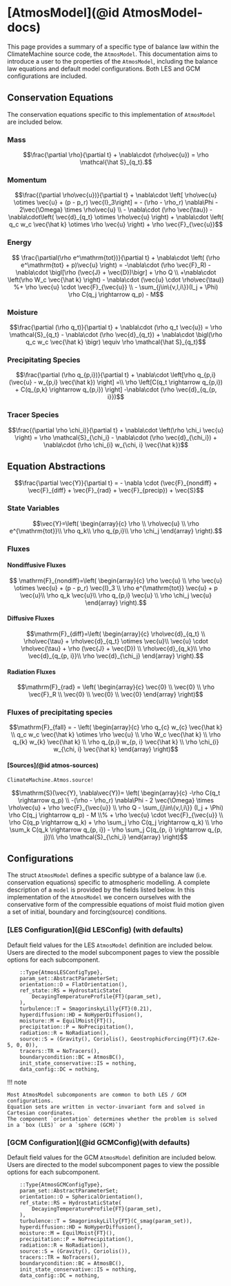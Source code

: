 # [AtmosModel](@id AtmosModel-docs)

This page provides a summary of a specific type of balance law within the ClimateMachine source code,
the `AtmosModel`. This documentation aims to introduce a user to the properties of the
`AtmosModel`, including the balance law equations and default model configurations. Both
LES and GCM configurations are included.

## Conservation Equations
The conservation equations specific to this implementation of `AtmosModel` are included below.


### Mass
```math
\frac{\partial \rho}{\partial t} + \nabla\cdot (\rho\vec{u}) = \rho \mathcal{\hat S}_{q_t}.
```

### Momentum
```math
\frac{(\partial \rho\vec{u})}{\partial t} + \nabla\cdot \left[ \rho\vec{u} \otimes \vec{u} + (p - p_r) \vec{I}_3\right] =
- (\rho - \rho_r) \nabla\Phi - 2\vec{\Omega} \times \rho\vec{u} \\
- \nabla\cdot (\rho \vec{\tau}) - \nabla\cdot\left( \vec{d}_{q_t} \otimes \rho\vec{u} \right) + \nabla\cdot \left( q_c w_c \vec{\hat k} \otimes \rho \vec{u} \right) + \rho \vec{F}_{\vec{u}}
```

### Energy
```math
 \frac{\partial(\rho e^\mathrm{tot})}{\partial t} + \nabla\cdot \left( (\rho e^\mathrm{tot} + p)\vec{u} \right)
 = -\nabla\cdot (\rho \vec{F}_R) - \nabla\cdot \bigl[\rho (\vec{J} + \vec{D})\bigr] + \rho Q  \\
  +\nabla\cdot \left(\rho W_c \vec{\hat k} \right)  - \nabla\cdot (\vec{u} \cdot \rho\vec{\tau)} %+ \rho \vec{u} \cdot \vec{F}_{\vec{u}} \\
   - \sum_{j\in\{v,l,i\}}(I_j + \Phi)  \rho C(q_j \rightarrow q_p) - M
```

### Moisture
```math
\frac{\partial (\rho q_t)}{\partial t} + \nabla\cdot (\rho q_t \vec{u})
= \rho \mathcal{S}_{q_t} - \nabla\cdot (\rho \vec{d}_{q_t}) + \nabla\cdot \bigl(\rho q_c w_c \vec{\hat k}  \bigr)
\equiv \rho \mathcal{\hat S}_{q_t}
```

### Precipitating Species
```math
\frac{\partial (\rho q_{p,i})}{\partial t} + \nabla\cdot \left[\rho q_{p,i} (\vec{u} - w_{p,i} \vec{\hat k}) \right] =\\
\rho \left[C(q_t \rightarrow q_{p,i}) + C(q_{p,k} \rightarrow q_{p,i}) \right] -\nabla\cdot (\rho \vec{d}_{q_{p, i}})
```

### Tracer Species
```math
\frac{(\partial \rho \chi_i)}{\partial t} + \nabla\cdot \left(\rho \chi_i \vec{u} \right) = \rho \mathcal{S}_{\chi_i} - \nabla\cdot (\rho \vec{d}_{\chi_i}) + \nabla\cdot (\rho \chi_{i} w_{\chi, i} \vec{\hat k})
```

## Equation Abstractions

```math
\frac{\partial \vec{Y}}{\partial t} = - \nabla \cdot (\vec{F}_{nondiff} + \vec{F}_{diff} + \vec{F}_{rad} + \vec{F}_{precip}) + \vec{S}
```

### State Variables
```math
\vec{Y}=\left( \begin{array}{c}
\rho \\
\rho\vec{u} \\
\rho e^{\mathrm{tot}}\\
\rho q_k\\
\rho q_{p,i}\\
\rho \chi_j
\end{array}
\right).
```

### Fluxes

#### Nondiffusive Fluxes

```math
 \mathrm{F}_{nondiff}=\left( \begin{array}{c}
 \rho \vec{u} \\
 \rho \vec{u} \otimes \vec{u} + (p - p_r) \vec{I}_3 \\
 \rho e^{\mathrm{tot}} \vec{u} + p \vec{u}\\
 \rho q_k \vec{u}\\
 \rho q_{p,i} \vec{u} \\
 \rho \chi_j \vec{u}
\end{array}
\right).
```

#### Diffusive Fluxes

```math
\mathrm{F}_{diff}=\left( \begin{array}{c}
\rho\vec{d}_{q_t} \\
\rho\vec{\tau} + \rho\vec{d}_{q_t} \otimes \vec{u}\\
\vec{u} \cdot \rho\vec{\tau} + \rho (\vec{J} + \vec{D}) \\
\rho\vec{d}_{q_k}\\
\rho \vec{d}_{q_{p, i}}\\
\rho \vec{d}_{\chi_j}
\end{array}
\right).
```

#### Radiation Fluxes
```math
\mathrm{F}_{rad} =
\left( \begin{array}{c}
\vec{0} \\
\vec{0} \\
\rho \vec{F}_R \\
\vec{0} \\
\vec{0} \\
\vec{0}
\end{array}
\right)
```

### Fluxes of precipitating species
```math
\mathrm{F}_{fall} =
- \left( \begin{array}{c}
\rho q_{c} w_{c} \vec{\hat k}  \\
q_c w_c \vec{\hat k} \otimes \rho \vec{u}  \\
\rho W_c \vec{\hat k} \\
\rho q_{k} w_{k} \vec{\hat k}  \\
\rho q_{p,i} w_{p, i} \vec{\hat k} \\
\rho \chi_{i} w_{\chi, i} \vec{\hat k}
\end{array} \right)
```

#### [Sources]*(*@id atmos-sources)
```@docs
ClimateMachine.Atmos.source!
```

```math
\mathrm{S}(\vec{Y}, \nabla\vec{Y})=
 \left( \begin{array}{c}
 -\rho C(q_t \rightarrow q_p) \\
  -(\rho - \rho_r) \nabla\Phi - 2 \vec{\Omega} \times \rho\vec{u}  + \rho \vec{F}_{\vec{u}} \\
 \rho Q - \sum_{j\in\{v,l,i\}} (I_j + \Phi)  \rho C(q_j \rightarrow q_p) - M \\% + \rho \vec{u} \cdot \vec{F}_{\vec{u}}  \\
\rho C(q_p \rightarrow q_k) + \rho \sum_j \rho C(q_j \rightarrow q_k) \\
    \rho \sum_k C(q_k \rightarrow q_{p, i}) - \rho \sum_j C(q_{p, i} \rightarrow q_{p, j})\\
\rho \mathcal{S}_{\chi_i}
\end{array}
\right)
```

## Configurations
The struct `AtmosModel` defines a specific subtype of a balance law (i.e. conservation equations) specific to
atmospheric modelling. A complete description of a `model` is provided by the fields listed below. In this
implementation of the `AtmosModel` we concern ourselves with the conservative form of the compressible equations
of moist fluid motion given a set of initial, boundary and forcing(source) conditions.

### [LES Configuration](@id LESConfig) (with defaults)
Default field values for the LES `AtmosModel` definition are included below. Users are directed to the
model subcomponent pages to view the possible options for each subcomponent.
```
    ::Type{AtmosLESConfigType},
    param_set::AbstractParameterSet;
    orientation::O = FlatOrientation(),
    ref_state::RS = HydrostaticState(
        DecayingTemperatureProfile{FT}(param_set),
    ),
    turbulence::T = SmagorinskyLilly{FT}(0.21),
    hyperdiffusion::HD = NoHyperDiffusion(),
    moisture::M = EquilMoist{FT}(),
    precipitation::P = NoPrecipitation(),
    radiation::R = NoRadiation(),
    source::S = (Gravity(), Coriolis(), GeostrophicForcing{FT}(7.62e-5, 0, 0)),
    tracers::TR = NoTracers(),
    boundarycondition::BC = AtmosBC(),
    init_state_conservative::IS = nothing,
    data_config::DC = nothing,
```

!!! note

    Most AtmosModel subcomponents are common to both LES / GCM configurations.
    Equation sets are written in vector-invariant form and solved in Cartesian coordinates.
    The component `orientation` determines whether the problem is solved in a `box (LES)` or a `sphere (GCM)`)


### [GCM Configuration](@id GCMConfig)(with defaults)
Default field values for the GCM `AtmosModel` definition are included below. Users are directed to the
model subcomponent pages to view the possible options for each subcomponent.
```
    ::Type{AtmosGCMConfigType},
    param_set::AbstractParameterSet;
    orientation::O = SphericalOrientation(),
    ref_state::RS = HydrostaticState(
        DecayingTemperatureProfile{FT}(param_set),
    ),
    turbulence::T = SmagorinskyLilly{FT}(C_smag(param_set)),
    hyperdiffusion::HD = NoHyperDiffusion(),
    moisture::M = EquilMoist{FT}(),
    precipitation::P = NoPrecipitation(),
    radiation::R = NoRadiation(),
    source::S = (Gravity(), Coriolis()),
    tracers::TR = NoTracers(),
    boundarycondition::BC = AtmosBC(),
    init_state_conservative::IS = nothing,
    data_config::DC = nothing,
```
